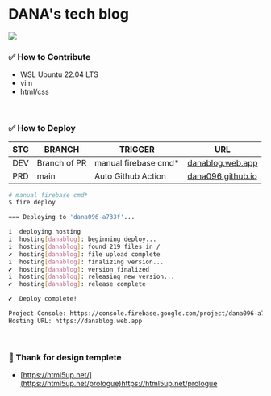 # DANA's tech blog
<img src="https://github.com/dana096/dana096.github.io/assets/145534055/3f02b86f-3bec-4953-ad31-1323beb3a3de" />

<br>

### ✅ How to Contribute
- WSL Ubuntu 22.04 LTS
- vim
- html/css

<br>

### ✅ How to Deploy
|STG|BRANCH|TRIGGER|URL|
|---|---|---|---|
|DEV|Branch of PR|manual firebase cmd*|[danablog.web.app](https://danablog.web.app)|
|PRD|main|Auto Github Action|[dana096.github.io](https://dana096.github.io)|
```bash
# manual firebase cmd*
$ fire deploy

=== Deploying to 'dana096-a733f'...

i  deploying hosting
i  hosting[danablog]: beginning deploy...
i  hosting[danablog]: found 219 files in /
✔  hosting[danablog]: file upload complete
i  hosting[danablog]: finalizing version...
✔  hosting[danablog]: version finalized
i  hosting[danablog]: releasing new version...
✔  hosting[danablog]: release complete

✔  Deploy complete!

Project Console: https://console.firebase.google.com/project/dana096-a733f/overview
Hosting URL: https://danablog.web.app
```

<br>

### 🙏 Thank for design templete
- [https://html5up.net/](https://html5up.net/prologue)https://html5up.net/prologue

